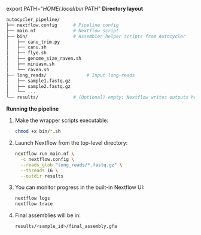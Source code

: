 
export PATH="$HOME/.local/bin:$PATH"
**Directory layout**

```bash
autocycler_pipeline/
├── nextflow.config      # Pipeline config
├── main.nf              # Nextflow script
├── bin/                 # Assembler helper scripts from Autocycler
│   ├── canu_trim.py
│   ├── canu.sh
│   ├── flye.sh
│   ├── genome_size_raven.sh
│   ├── miniasm.sh
│   └── raven.sh
├── long_reads/               # Input long-reads
│   ├── sample1.fastq.gz
│   ├── sample2.fastq.gz
│   └── ...
└── results/             # (Optional) empty; Nextflow writes outputs here or under params.outdir
```

**Running the pipeline**

1. Make the wrapper scripts executable:
   ```bash
   chmod +x bin/*.sh
   ```

2. Launch Nextflow from the top-level directory:
   ```bash
   nextflow run main.nf \
     -c nextflow.config \
     --reads_glob "long_reads/*.fastq.gz" \
     --threads 16 \
     --outdir results
   ```

3. You can monitor progress in the built-in Nextflow UI:
   ```bash
   nextflow logs
   nextflow trace
   ```

4. Final assemblies will be in:
   ```bash
   results/<sample_id>/final_assembly.gfa
   ```
